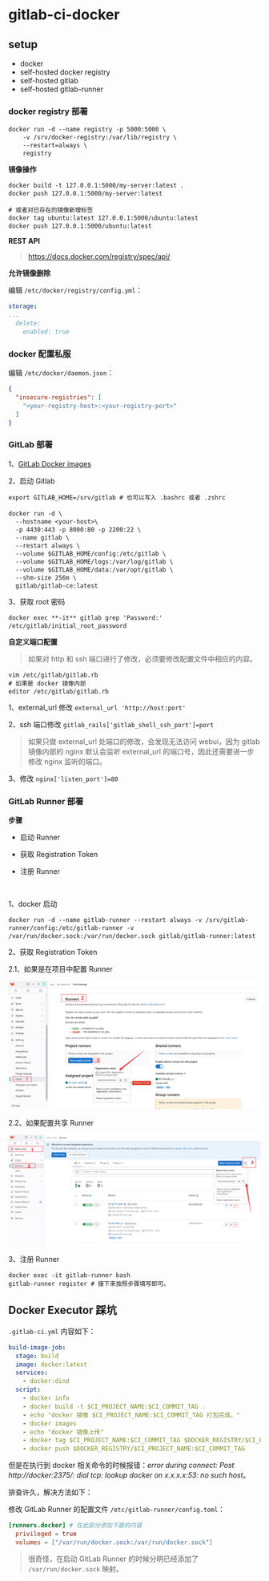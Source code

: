 # gitlab-ci-docker

## setup
* docker
* self-hosted docker registry
* self-hosted gitlab
* self-hosted gitlab-runner



### docker registry 部署

```shell
docker run -d --name registry -p 5000:5000 \ 
    -v /srv/docker-registry:/var/lib/registry \
    --restart=always \
    registry
```



**镜像操作**

```shell
docker build -t 127.0.0.1:5000/my-server:latest .
docker push 127.0.0.1:5000/my-server:latest

# 或者对已存在的镜像新增标签
docker tag ubuntu:latest 127.0.0.1:5000/ubuntu:latest
docker push 127.0.0.1:5000/ubuntu:latest
```



**REST API**

> https://docs.docker.com/registry/spec/api/



**允许镜像删除**

编辑 `/etc/docker/registry/config.yml`：

```yaml
storage:
...
  delete:
    enabled: true
```



### docker 配置私服

编辑 `/etc/docker/daemon.json`：

```json
{
  "insecure-registries": [
    "<your-registry-host>:<your-registry-port>"
  ]
}
```



### GitLab 部署

1、[GitLab Docker images](https://docs.gitlab.com/ee/install/docker.html)

2、启动 Gitlab

```shell
export GITLAB_HOME=/srv/gitlab # 也可以写入 .bashrc 或者 .zshrc

docker run -d \
  --hostname <your-host>\
  -p 4430:443 -p 8000:80 -p 2200:22 \
  --name gitlab \
  --restart always \
  --volume $GITLAB_HOME/config:/etc/gitlab \
  --volume $GITLAB_HOME/logs:/var/log/gitlab \
  --volume $GITLAB_HOME/data:/var/opt/gitlab \
  --shm-size 256m \
  gitlab/gitlab-ce:latest
```

3、获取 root 密码

```shell
docker exec **-it** gitlab grep 'Password:' /etc/gitlab/initial_root_password
```



**自定义端口配置**

> 如果对 http 和 ssh 端口进行了修改，必须要修改配置文件中相应的内容。

```shell
vim /etc/gitlab/gitlab.rb
# 如果是 docker 镜像内部
editor /etc/gitlab/gitlab.rb
```

1、external_url 修改 `external_url 'http://host:port'`

2、ssh 端口修改 `gitlab_rails['gitlab_shell_ssh_port']=port`

> 如果只做 external_url 处端口的修改，会发现无法访问 webui，因为 gitlab 镜像内部的 nginx 默认会监听 external_url 的端口号，因此还需要进一步修改 nginx 监听的端口。

3、修改 `nginx['listen_port']=80`



### GitLab Runner 部署

**步骤**

* 启动 Runner

* 获取 Registration Token

* 注册 Runner

<br>

1、docker 启动

```shell
docker run -d --name gitlab-runner --restart always -v /srv/gitlab-runner/config:/etc/gitlab-runner -v /var/run/docker.sock:/var/run/docker.sock gitlab/gitlab-runner:latest
```

2、获取 Registration Token

2.1、如果是在项目中配置 Runner

![image-20230914164352600](./assets/image-20230914164352600.png)

2.2、如果配置共享 Runner

![image-20230914164402691](./assets/image-20230914164402691.png)

3、注册 Runner

```shell
docker exec -it gitlab-runner bash
gitlab-runner register # 接下来按照步骤填写即可。
```



## Docker Executor 踩坑

`.gitlab-ci.yml` 内容如下：

```yaml
build-image-job:
  stage: build
  image: docker:latest
  services:
    - docker:dind
  script:
    - docker info
    - docker build -t $CI_PROJECT_NAME:$CI_COMMIT_TAG .
    - echo "docker 镜像 $CI_PROJECT_NAME:$CI_COMMIT_TAG 打包完成。"
    - docker images
    - echo "docker 镜像上传"
    - docker tag $CI_PROJECT_NAME:$CI_COMMIT_TAG $DOCKER_REGISTRY/$CI_PROJECT_NAME:$CI_COMMIT_TAG
    - docker push $DOCKER_REGISTRY/$CI_PROJECT_NAME:$CI_COMMIT_TAG
```

但是在执行到 docker 相关命令的时候报错：*error during connect: Post http://docker:2375/: dial tcp: lookup docker on x.x.x.x:53: no such host*。

排查许久，解决方法如下：

修改 GitLab Runner 的配置文件 `/etc/gitlab-runner/config.toml`：

```toml
[runners.docker] # 在此部分添加下面的内容
  privileged = true
  volumes = ["/var/run/docker.sock:/var/run/docker.sock"]
```

> 很奇怪，在启动 GitLab Runner 的时候分明已经添加了 `/var/run/docker.sock` 映射。